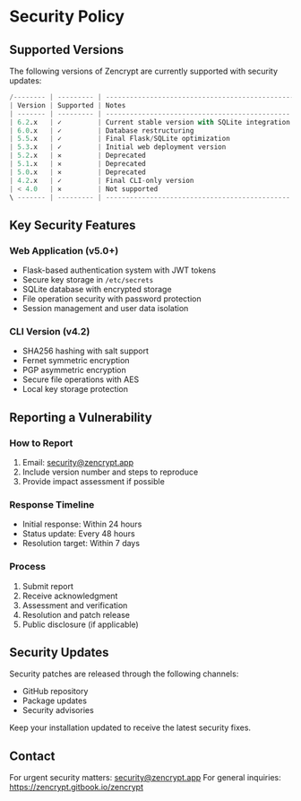 <!--
********************************************************************************************
* Title: Zencrypt WebApp           |********************************************************
* Developed by: Ryan Hatch         |********************************************************
  Date: August 10th 2022           |********************************************************
  Last Updated: February 18th 2025 |********************************************************
  Version: 6.2-a                   |********************************************************
********************************************************************************************
*-****************************** Zencrypt v5.3-A3 |*****************************************
<><><><><><><><><><><><><><><><><><><><><><><><><><><><><><><><><><><><><><><><><><><><><><>
|              Zencrypt Web-App is a Flask application that can be used to:                |
|       - Generate hashes: using SHA256 hashing algorithm, with an optional salt value.    |
|       - Encrypt text and files: using Fernet symmetric encryption algorithm.             |
<><><><><><><><><><><><><><><><><><><><><><><><><><><><><><><><><><><><><><><><><><><><><><>
-->

# Security Policy

## Supported Versions

The following versions of Zencrypt are currently supported with security updates:

```py
/-------- | --------- | -----------------------------------------------\
| Version | Supported | Notes                                          |
| ------- | --------- | ---------------------------------------------- |                                         |
| 6.2.x   | ✓         | Current stable version with SQLite integration |
| 6.0.x   | ✓         | Database restructuring                         |
| 5.5.x   | ✓         | Final Flask/SQLite optimization                |
| 5.3.x   | ✓         | Initial web deployment version                 |
| 5.2.x   | ✕         | Deprecated                                     |
| 5.1.x   | ✕         | Deprecated                                     |
| 5.0.x   | ✕         | Deprecated                                     |
| 4.2.x   | ✓         | Final CLI-only version                         |
| < 4.0   | ✕         | Not supported                                  |
\ ------- | --------- | ---------------------------------------------- /
```

## Key Security Features

### Web Application (v5.0+)
- Flask-based authentication system with JWT tokens
- Secure key storage in `/etc/secrets`
- SQLite database with encrypted storage
- File operation security with password protection
- Session management and user data isolation

### CLI Version (v4.2)
- SHA256 hashing with salt support
- Fernet symmetric encryption
- PGP asymmetric encryption
- Secure file operations with AES
- Local key storage protection

## Reporting a Vulnerability

### How to Report
1. Email: security@zencrypt.app
2. Include version number and steps to reproduce
3. Provide impact assessment if possible

### Response Timeline
- Initial response: Within 24 hours
- Status update: Every 48 hours
- Resolution target: Within 7 days

### Process
1. Submit report
2. Receive acknowledgment
3. Assessment and verification
4. Resolution and patch release
5. Public disclosure (if applicable)

## Security Updates

Security patches are released through the following channels:
- GitHub repository
- Package updates
- Security advisories

Keep your installation updated to receive the latest security fixes.

## Contact

For urgent security matters: security@zencrypt.app
For general inquiries: https://zencrypt.gitbook.io/zencrypt
